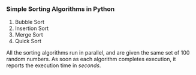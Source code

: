 ### Simple Sorting Algorithms in Python
1. Bubble Sort
2. Insertion Sort
3. Merge Sort
4. Quick Sort

All the sorting algorithms run in parallel, and are given the same set of 100 random numbers. As soon as each algorithm completes execution, it reports the execution time in *seconds*.